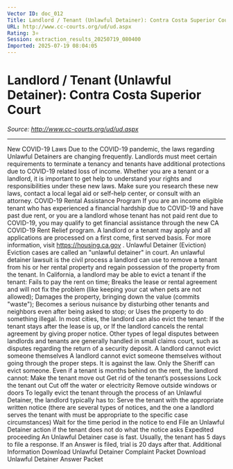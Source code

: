 ```yaml
---
Vector ID: doc_012
Title: Landlord / Tenant (Unlawful Detainer): Contra Costa Superior Court
URL: http://www.cc-courts.org/ud/ud.aspx
Rating: 3⭐
Session: extraction_results_20250719_080400
Imported: 2025-07-19 08:04:05
---
```


# Landlord / Tenant (Unlawful Detainer): Contra Costa Superior Court

_Source: http://www.cc-courts.org/ud/ud.aspx_

---

New COVID-19 Laws
Due to the COVID-19 pandemic, the laws regarding Unlawful Detainers are changing frequently. 
                    Landlords must meet certain requirements to terminate a tenancy and tenants have additional protections due to COVID-19 related loss of income. 
                    Whether you are a tenant or a landlord, it is important to get help to understand your rights and responsibilities under these new laws. 
                    Make sure you research these new laws, contact a local legal aid or self-help center, or consult with an attorney.
COVID-19 Rental Assistance Program
If you are an income eligible tenant who has experienced a financial hardship due to COVID-19 and have past due rent, or you are a landlord whose tenant has not paid rent due to COVID-19, you may qualify to get financial assistance through the new CA COVID-19 Rent Relief program. A landlord or a tenant may apply and all applications are processed on a first come, first served basis. For more information, visit
https://housing.ca.gov
.
Unlawful Detainer (Eviction)
Eviction cases are called an "unlawful detainer" in court. An unlawful detainer lawsuit is the civil process a landlord can use to remove a tenant from his or her rental property 
                    and regain possession of the property from the tenant. In California, a landlord may be able to evict a tenant if the tenant:
Fails to pay the rent on time;
Breaks the lease or rental agreement and will not fix the problem (like keeping your cat when pets are not allowed);
Damages the property, bringing down the value (commits "waste");
Becomes a serious nuisance by disturbing other tenants and neighbors even after being asked to stop; or
Uses the property to do something illegal.
In most cities, the landlord can also evict the tenant:
If the tenant stays after the lease is up, or
If the landlord cancels the rental agreement by giving proper notice.
Other types of legal disputes between landlords and tenants are generally handled in
small claims
court, 
                    such as disputes regarding the return of a security deposit.
A landlord cannot evict someone themselves
A landlord cannot evict someone themselves without going through the proper steps. It is against the law. Only the Sheriff can evict someone. 
                    Even if a tenant is months behind on the rent, the landlord cannot:
Make the tenant move out
Get rid of the tenant’s possessions
Lock the tenant out
Cut off the water or electricity
Remove outside windows or doors
To legally evict the tenant through the process of an Unlawful Detainer, the landlord typically has to:
Serve the tenant with the appropriate written notice (there are several types of notices, and the one a landlord serves the tenant with must be appropriate to the specific case circumstances)
Wait for the time period in the notice to end
File an Unlawful Detainer action if the tenant does not do what the notice asks
Expedited proceeding
An Unlawful Detainer case is fast. Usually, the tenant has 5 days to file a response. If an Answer is filed, trial is 20 days after that.
Additional Information
Download Unlawful Detainer Complaint Packet
Download Unlawful Detainer Answer Packet